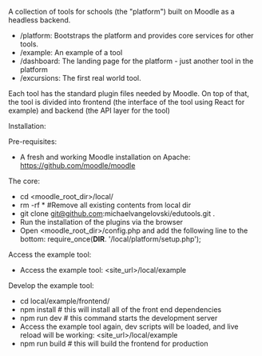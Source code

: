 A collection of tools for schools (the "platform") built on Moodle as a headless backend. 
- /platform: Bootstraps the platform and provides core services for other tools.
- /example: An example of a tool
- /dashboard: The landing page for the platform - just another tool in the platform
- /excursions: The first real world tool.

Each tool has the standard plugin files needed by Moodle. On top of that, the tool is divided into frontend (the interface of the tool using React for example) and backend (the API layer for the tool)

Installation:

Pre-requisites:
- A fresh and working Moodle installation on Apache: https://github.com/moodle/moodle

The core: 
- cd <moodle_root_dir>/local/
- rm -rf * #Remove all existing contents from local dir
- git clone git@github.com:michaelvangelovski/edutools.git .
- Run the installation of the plugins via the browser
- Open <moodle_root_dir>/config.php and add the following line to the bottom: require_once(__DIR__. '/local/platform/setup.php');

Access the example tool:
- Access the example tool: <site_url>/local/example

Develop the example tool:
- cd local/example/frontend/
- npm install # this will install all of the front end dependencies
- npm run dev # this command starts the development server
- Access the example tool again, dev scripts will be loaded, and live reload will be working: <site_url>/local/example
- npm run build # this will build the frontend for production
